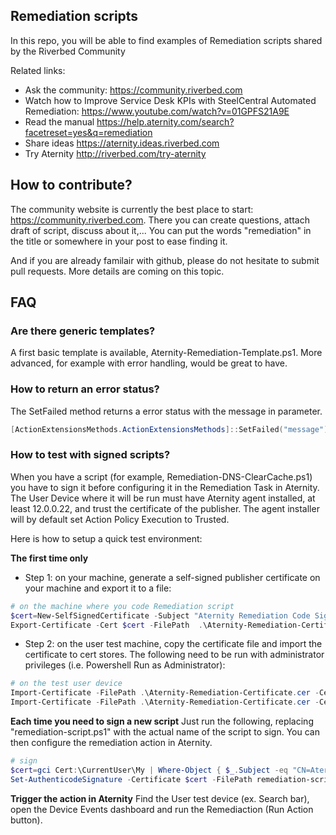 ## Remediation scripts

In this repo, you will be able to find examples of Remediation scripts shared by the Riverbed Community

Related links:
- Ask the community: https://community.riverbed.com
- Watch how to Improve Service Desk KPIs with SteelCentral Automated Remediation: https://www.youtube.com/watch?v=01GPFS21A9E
- Read the manual https://help.aternity.com/search?facetreset=yes&q=remediation
- Share ideas https://aternity.ideas.riverbed.com 
- Try Aternity http://riverbed.com/try-aternity


## How to contribute?

The community website is currently the best place to start: https://community.riverbed.com.
There you can create questions, attach draft of script, discuss about it,... You can put the words "remediation" in the title or somewhere in your post to ease finding it.

And if you are already familair with github, please do not hesitate to submit pull requests. More details are coming on this topic.

## FAQ

### Are there generic templates?

A first basic template is available, Aternity-Remediation-Template.ps1.
More advanced, for example with error handling, would be great to have.

### How to return an error status?

The SetFailed method returns a error status with the message in parameter. 
```powershell
[ActionExtensionsMethods.ActionExtensionsMethods]::SetFailed("message")
```

### How to test with signed scripts?

When you have a script (for example, Remediation-DNS-ClearCache.ps1) you have to sign it before configuring it in the Remediation Task in Aternity. The User Device where it will be run must have Aternity agent installed, at least 12.0.0.22, and trust the certificate of the publisher.
The agent installer will by default set Action Policy Execution to Trusted.

Here is how to setup a quick test environment:

**The first time only** 

- Step 1: on your machine, generate a self-signed publisher certificate on your machine and export it to a file:
```powershell
# on the machine where you code Remediation script
$cert=New-SelfSignedCertificate -Subject "Aternity Remediation Code Signing" -Type CodeSigningCert -CertStoreLocation cert:\CurrentUser\My
Export-Certificate -Cert $cert -FilePath  .\Aternity-Remediation-Certificate.cer
```

- Step 2: on the user test machine, copy the certificate file and import the certificate to cert stores. The following need to be run with administrator privileges (i.e. Powershell Run as Administrator):
```powershell
# on the test user device
Import-Certificate -FilePath .\Aternity-Remediation-Certificate.cer -CertStoreLocation Cert:\LocalMachine\TrustedPublisher
Import-Certificate -FilePath .\Aternity-Remediation-Certificate.cer -CertStoreLocation Cert:\LocalMachine\Root
``` 

**Each time you need to sign a new script**
Just run the following, replacing "remediation-script.ps1" with the actual name of the script to sign. You can then configure the remediation action in Aternity.
```powershell
# sign
$cert=gci Cert:\CurrentUser\My | Where-Object { $_.Subject -eq "CN=Aternity Remediation Code Signing" }
Set-AuthenticodeSignature -Certificate $cert -FilePath remediation-script.ps1 
```

**Trigger the action in Aternity**
Find the User test device (ex. Search bar), open the Device Events dashboard and run the Remediaction (Run Action button). 
